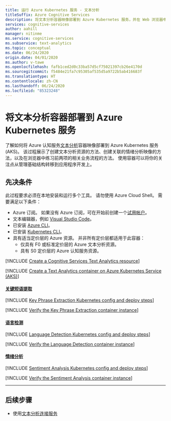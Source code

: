 ```yaml
---
title: 运行 Azure Kubernetes 服务 - 文本分析
titleSuffix: Azure Cognitive Services
description: 将文本分析容器映像部署到 Azure Kubernetes 服务，并在 Web 浏览器中对其进行测试。
services: cognitive-services
author: aahill
manager: nitinme
ms.service: cognitive-services
ms.subservice: text-analytics
ms.topic: conceptual
ms.date: 06/24/2020
origin.date: 04/01/2020
ms.author: v-tawe
ms.openlocfilehash: fafb1ced2d0c33ba57d5cf75021397cb26e4170d
ms.sourcegitcommit: f5484e21fa7c95305af535d5a9722b5ab416683f
ms.translationtype: HT
ms.contentlocale: zh-CN
ms.lasthandoff: 06/24/2020
ms.locfileid: "85323248"
---
```

# <a name="deploy-a-text-analytics-container-to-azure-kubernetes-service"></a>将文本分析容器部署到 Azure Kubernetes 服务

了解如何将 Azure 认知服务[文本分析](/cognitive-services/text-analytics/how-tos/text-analytics-how-to-install-containers)容器映像部署到 Azure Kubernetes 服务 (AKS)。 该过程展示了创建文本分析资源的方法、创建关联的情绪分析映像的方法，以及在浏览器中练习前两项的相关业务流程的方法。 使用容器可以将你的关注点从管理基础结构转移到应用程序开发上。

## <a name="prerequisites"></a>先决条件

此过程要求必须在本地安装和运行多个工具。 请勿使用 Azure Cloud Shell。 需要满足以下条件：

* Azure 订阅。 如果没有 Azure 订阅，可在开始前创建一个[试用帐户](https://wd.azure.cn/zh-cn/pricing/1rmb-trial-full)。
* 文本编辑器，例如 [Visual Studio Code](https://code.visualstudio.com/download)。
* 已安装 [Azure CLI](/cli/install-azure-cli?view=azure-cli-latest)。
* 已安装 [Kubernetes CLI](https://kubernetes.io/docs/tasks/tools/install-kubectl/)。
* 具有适当定价层的 Azure 资源。 并非所有定价层都适用于此容器：
    * 仅具有 F0 或标准定价层的 Azure 文本分析资源。
    * 具有 S0 定价层的 Azure 认知服务资源。

[!INCLUDE [Create a Cognitive Services Text Analytics resource](../includes/create-text-analytics-resource.md)]

[!INCLUDE [Create a Text Analytics container on Azure Kubernetes Service (AKS)](../../containers/includes/create-aks-resource.md)]

#### <a name="key-phrase-extraction"></a>[关键短语提取](#tab/keyphrase)

[!INCLUDE [Key Phrase Extraction Kubernetes config and deploy steps](../includes/key-phrase-extraction-kubernetes-config-deploy.md)]

[!INCLUDE [Verify the Key Phrase Extraction container instance](../includes/verify-key-phrase-extraction-container.md)]

#### <a name="language-detection"></a>[语言检测](#tab/language)

[!INCLUDE [Language Detection Kubernetes config and deploy steps](../includes/language-detection-kubernetes-config-deploy.md)]

[!INCLUDE [Verify the Language Detection container instance](../includes/verify-language-detection-container.md)]

#### <a name="sentiment-analysis"></a>[情绪分析](#tab/sentiment)

[!INCLUDE [Sentiment Analysis Kubernetes config and deploy steps](../includes/sentiment-analysis-kubernetes-config-deploy.md)]

[!INCLUDE [Verify the Sentiment Analysis container instance](../includes/verify-sentiment-analysis-container.md)]

***

## <a name="next-steps"></a>后续步骤

* 使用[文本分析连接服务](../vs-text-connected-service.md)
